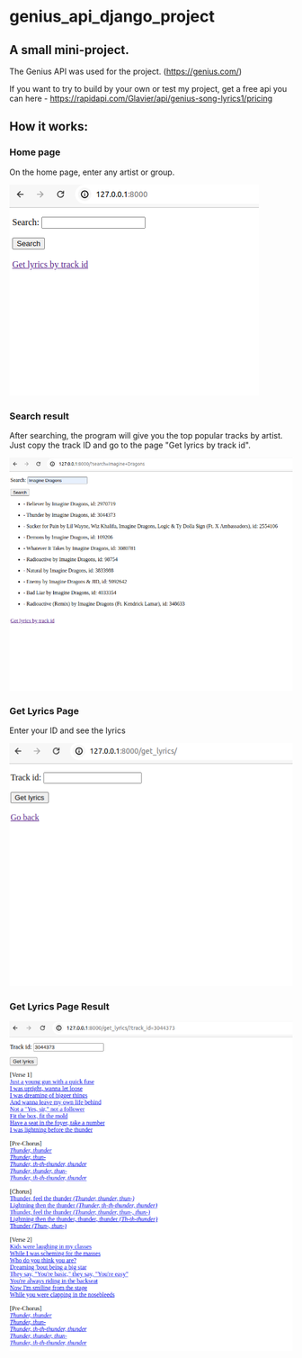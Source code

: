 # genius_api_django_project

## A small mini-project.
The Genius API was used for the project. (https://genius.com/)  
  
If you want to try to build by your own or test my project,
get a free api you can here - https://rapidapi.com/Glavier/api/genius-song-lyrics1/pricing  
  
## How it works:  
  
  
### Home page  
On the home page, enter any artist or group.  

![login](./media/home_page.png)

### Search result  
After searching, the program will give you the top popular tracks by artist.  
Just copy the track ID and go to the page "Get lyrics by track id". 
  
![home](./media/search.png)

### Get Lyrics Page  
Enter your ID and see the lyrics  
  
![home](./media/get_lyrics.png)

### Get Lyrics Page Result
  
![home](./media/get_lyrics_result.png)
